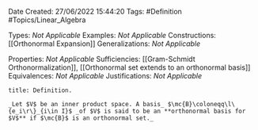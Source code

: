 <div class="topSpace"></div>

Date Created: 27/06/2022 15:44:20
Tags: #Definition #Topics/Linear_Algebra

Types: _Not Applicable_
Examples: _Not Applicable_
Constructions: [[Orthonormal Expansion]]
Generalizations: _Not Applicable_

Properties: _Not Applicable_
Sufficiencies: [[Gram-Schmidt Orthonormalization]], [[Orthonormal set extends to an orthonormal basis]]
Equivalences: _Not Applicable_
Justifications: _Not Applicable_

``` ad-Definition
title: Definition.

_Let $V$ be an inner product space. A basis_ $\mc{B}\coloneqq\l\{e_i\r\}_{i\in I}$ _of $V$ is said to be an **orthonormal basis for $V$** if $\mc{B}$ is an orthonormal set._

```
